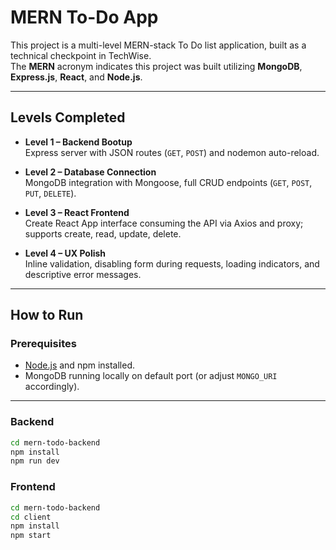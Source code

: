 # MERN To-Do App

This project is a multi-level MERN-stack To Do list application, built as a technical checkpoint in TechWise.  
The **MERN** acronym indicates this project was built utilizing **MongoDB**, **Express.js**, **React**, and **Node.js**.

---

## Levels Completed

- **Level 1 – Backend Bootup**  
  Express server with JSON routes (`GET`, `POST`) and nodemon auto-reload.

- **Level 2 – Database Connection**  
  MongoDB integration with Mongoose, full CRUD endpoints (`GET`, `POST`, `PUT`, `DELETE`).

- **Level 3 – React Frontend**  
  Create React App interface consuming the API via Axios and proxy; supports create, read, update, delete.

- **Level 4 – UX Polish**  
  Inline validation, disabling form during requests, loading indicators, and descriptive error messages.

---

## How to Run

### Prerequisites

- [Node.js](https://nodejs.org/) and npm installed.
- MongoDB running locally on default port (or adjust `MONGO_URI` accordingly).

---

### Backend

```bash
cd mern-todo-backend
npm install
npm run dev
```

### Frontend

```bash
cd mern-todo-backend
cd client
npm install
npm start
```
